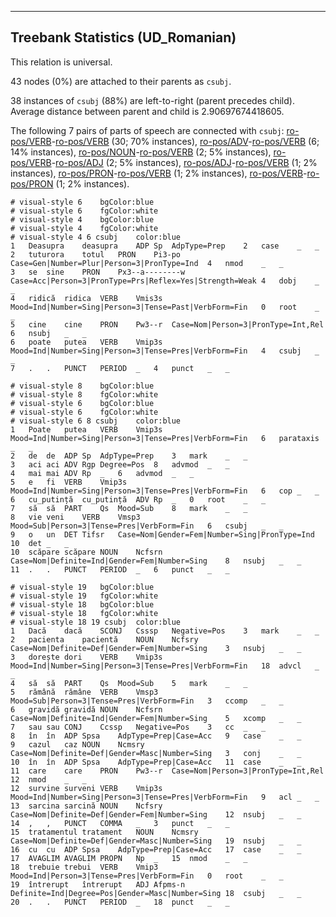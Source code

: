 

--------------------------------------------------------------------------------

## Treebank Statistics (UD_Romanian)

This relation is universal.

43 nodes (0%) are attached to their parents as `csubj`.

38 instances of `csubj` (88%) are left-to-right (parent precedes child).
Average distance between parent and child is 2.90697674418605.

The following 7 pairs of parts of speech are connected with `csubj`: [ro-pos/VERB]()-[ro-pos/VERB]() (30; 70% instances), [ro-pos/ADV]()-[ro-pos/VERB]() (6; 14% instances), [ro-pos/NOUN]()-[ro-pos/VERB]() (2; 5% instances), [ro-pos/VERB]()-[ro-pos/ADJ]() (2; 5% instances), [ro-pos/ADJ]()-[ro-pos/VERB]() (1; 2% instances), [ro-pos/PRON]()-[ro-pos/VERB]() (1; 2% instances), [ro-pos/VERB]()-[ro-pos/PRON]() (1; 2% instances).


~~~ conllu
# visual-style 6	bgColor:blue
# visual-style 6	fgColor:white
# visual-style 4	bgColor:blue
# visual-style 4	fgColor:white
# visual-style 4 6 csubj	color:blue
1	Deasupra	deasupra	ADP	Sp	AdpType=Prep	2	case	_	_
2	tuturora	totul	PRON	Pi3-po	Case=Gen|Number=Plur|Person=3|PronType=Ind	4	nmod	_	_
3	se	sine	PRON	Px3--a--------w	Case=Acc|Person=3|PronType=Prs|Reflex=Yes|Strength=Weak	4	dobj	_	_
4	ridică	ridica	VERB	Vmis3s	Mood=Ind|Number=Sing|Person=3|Tense=Past|VerbForm=Fin	0	root	_	_
5	cine	cine	PRON	Pw3--r	Case=Nom|Person=3|PronType=Int,Rel	6	nsubj	_	_
6	poate	putea	VERB	Vmip3s	Mood=Ind|Number=Sing|Person=3|Tense=Pres|VerbForm=Fin	4	csubj	_	_
7	.	.	PUNCT	PERIOD	_	4	punct	_	_

~~~


~~~ conllu
# visual-style 8	bgColor:blue
# visual-style 8	fgColor:white
# visual-style 6	bgColor:blue
# visual-style 6	fgColor:white
# visual-style 6 8 csubj	color:blue
1	Poate	putea	VERB	Vmip3s	Mood=Ind|Number=Sing|Person=3|Tense=Pres|VerbForm=Fin	6	parataxis	_	_
2	de	de	ADP	Sp	AdpType=Prep	3	mark	_	_
3	aci	aci	ADV	Rgp	Degree=Pos	8	advmod	_	_
4	mai	mai	ADV	Rp	_	6	advmod	_	_
5	e	fi	VERB	Vmip3s	Mood=Ind|Number=Sing|Person=3|Tense=Pres|VerbForm=Fin	6	cop	_	_
6	cu_putință	cu_putință	ADV	Rp	_	0	root	_	_
7	să	să	PART	Qs	Mood=Sub	8	mark	_	_
8	vie	veni	VERB	Vmsp3	Mood=Sub|Person=3|Tense=Pres|VerbForm=Fin	6	csubj	_	_
9	o	un	DET	Tifsr	Case=Nom|Gender=Fem|Number=Sing|PronType=Ind	10	det	_	_
10	scăpare	scăpare	NOUN	Ncfsrn	Case=Nom|Definite=Ind|Gender=Fem|Number=Sing	8	nsubj	_	_
11	.	.	PUNCT	PERIOD	_	6	punct	_	_

~~~


~~~ conllu
# visual-style 19	bgColor:blue
# visual-style 19	fgColor:white
# visual-style 18	bgColor:blue
# visual-style 18	fgColor:white
# visual-style 18 19 csubj	color:blue
1	Dacă	dacă	SCONJ	Csssp	Negative=Pos	3	mark	_	_
2	pacienta	pacientă	NOUN	Ncfsry	Case=Nom|Definite=Def|Gender=Fem|Number=Sing	3	nsubj	_	_
3	dorește	dori	VERB	Vmip3s	Mood=Ind|Number=Sing|Person=3|Tense=Pres|VerbForm=Fin	18	advcl	_	_
4	să	să	PART	Qs	Mood=Sub	5	mark	_	_
5	rămână	rămâne	VERB	Vmsp3	Mood=Sub|Person=3|Tense=Pres|VerbForm=Fin	3	ccomp	_	_
6	gravidă	gravidă	NOUN	Ncfsrn	Case=Nom|Definite=Ind|Gender=Fem|Number=Sing	5	xcomp	_	_
7	sau	sau	CONJ	Ccssp	Negative=Pos	3	cc	_	_
8	în	în	ADP	Spsa	AdpType=Prep|Case=Acc	9	case	_	_
9	cazul	caz	NOUN	Ncmsry	Case=Nom|Definite=Def|Gender=Masc|Number=Sing	3	conj	_	_
10	în	în	ADP	Spsa	AdpType=Prep|Case=Acc	11	case	_	_
11	care	care	PRON	Pw3--r	Case=Nom|Person=3|PronType=Int,Rel	12	nmod	_	_
12	survine	surveni	VERB	Vmip3s	Mood=Ind|Number=Sing|Person=3|Tense=Pres|VerbForm=Fin	9	acl	_	_
13	sarcina	sarcină	NOUN	Ncfsry	Case=Nom|Definite=Def|Gender=Fem|Number=Sing	12	nsubj	_	_
14	,	,	PUNCT	COMMA	_	3	punct	_	_
15	tratamentul	tratament	NOUN	Ncmsry	Case=Nom|Definite=Def|Gender=Masc|Number=Sing	19	nsubj	_	_
16	cu	cu	ADP	Spsa	AdpType=Prep|Case=Acc	17	case	_	_
17	AVAGLIM	AVAGLIM	PROPN	Np	_	15	nmod	_	_
18	trebuie	trebui	VERB	Vmip3	Mood=Ind|Person=3|Tense=Pres|VerbForm=Fin	0	root	_	_
19	întrerupt	întrerupt	ADJ	Afpms-n	Definite=Ind|Degree=Pos|Gender=Masc|Number=Sing	18	csubj	_	_
20	.	.	PUNCT	PERIOD	_	18	punct	_	_

~~~


